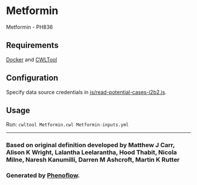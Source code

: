 # Metformin

Metformin - PH836

## Requirements

[Docker](https://docs.docker.com/install/) and [CWLTool](https://github.com/common-workflow-language/cwltool#install)

## Configuration

Specify data source credentials in [js/read-potential-cases-i2b2.js](js/read-potential-cases-i2b2.js).

## Usage

Run: `cwltool Metformin.cwl Metformin-inputs.yml`

***

### Based on original definition developed by Matthew J Carr, Alison K Wright, Lalantha Leelarantha, Hood Thabit, Nicola Milne, Naresh Kanumilli, Darren M Ashcroft, Martin K Rutter
### Generated by [Phenoflow](https://kclhi.org/phenoflow).
